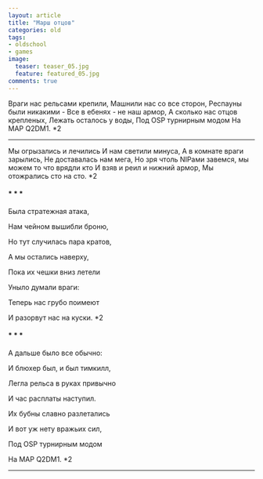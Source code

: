 ```yaml
---
layout: article
title: "Марш отцов"
categories: old
tags:
- oldschool
- games
image:
  teaser: teaser_05.jpg
  feature: featured_05.jpg 
comments: true  
---
```




Враги нас рельсами крепили, 
Машнили нас со все сторон, 
Респауны были никакими - 
Все в ебенях - не наш армор, 
А сколько нас отцов крепленых, 
Лежать осталось у воды, 
Под OSP турнирным модом 
На MAP Q2DM1. *2 


___


Мы огрызались и лечились 
И нам светили минуса, 
А в комнате враги зарылись, 
Не доставалась нам мега, 
Но зря чтоль NIPами завемся, 
мы можем то что врядли кто 
И взяв и реил и нижний армор, 
Мы отожрались сто на сто. *2 


#### * * *

Была стратежная атака, 

Нам чейном вышибли броню, 

Но тут случилась пара кратов, 

А мы остались наверху, 

Пока их чешки вниз летели 

Уныло думали враги: 

Теперь нас грубо поимеют 

И разорвут нас на куски. *2 


#### * * *


А дальше было все обычно: 

И блюхер был, и был тимкилл, 

Легла рельса в руках привычно 

И час расплаты наступил. 

Их бубны славно разлетались 

И вот уж нету вражьих сил, 

Под OSP турнирным модом 

На MAP Q2DM1. *2



---
